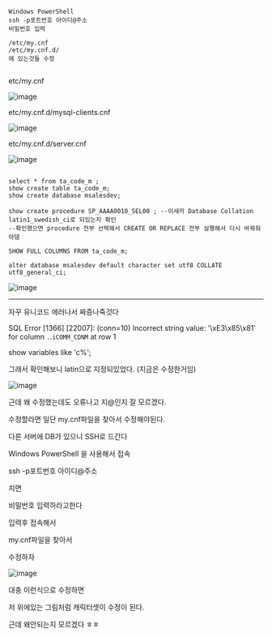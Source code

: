 ```
Windows PowerShell
ssh -p포트번호 아이디@주소
비밀번호 입력

/etc/my.cnf
/etc/my.cnf.d/
에 있는것들 수정


```

etc/my.cnf

![image](https://user-images.githubusercontent.com/58055835/160532870-3b996a73-a0f2-4b17-9b2c-d827f381f0ca.png)

etc/my.cnf.d/mysql-clients.cnf

![image](https://user-images.githubusercontent.com/58055835/160532914-350f0669-15ef-4c22-8057-a22999fd189b.png)

etc/my.cnf.d/server.cnf

![image](https://user-images.githubusercontent.com/58055835/160532971-2b7a7ffd-2f2d-4f65-97d4-8495f0c93648.png)

```

select * from ta_code_m ;
show create table ta_code_m;
show create database msalesdev;

show create procedure SP_AAAA0010_SEL00 ; --이새끼 Database Collation latin1_swedish_ci로 되있는지 확인
--확인했으면 procedure 전부 선택해서 CREATE OR REPLACE 전부 실행해서 다시 바꿔줘야댐

SHOW FULL COLUMNS FROM ta_code_m;

alter database msalesdev default character set utf8 COLLATE utf8_general_ci;

```

![image](https://user-images.githubusercontent.com/58055835/160532275-a43c8adb-f5db-4a29-9e4d-862e001cfc79.png)



--------------------------------------------------

자꾸 유니코드 에러나서 짜증나죽것다

SQL Error [1366] [22007]: (conn=10) Incorrect string value: '\xE3\x85\x81' for column ``.``.`iCOMM_CDNM` at row 1



show variables like 'c%';

그래서 확인해보니 latin으로 지정되있었다. (지금은 수정한거임)

![image](https://user-images.githubusercontent.com/58055835/160520134-e44fb9f2-fa37-4d56-9c53-9f11ce3a7f65.png)

근데 왜 수정했는데도 오류나고 지@인지 잘 모르겠다.

수정할라면 일단 my.cnf파일을 찾아서 수정해야된다.

다른 서버에 DB가 있으니 SSH로 드간다

Windows PowerShell 을 사용해서 접속

ssh -p포트번호 아이디@주소

치면

비밀번호 입력하라고한다

입력후 접속해서

my.cnf파일을 찾아서

수정하자

![image](https://user-images.githubusercontent.com/58055835/160520525-8aee6aea-74dc-4afe-b7ed-327758b0a667.png)

대충 이런식으로 수정하면

저 위에있는 그림처럼 캐릭터셋이 수정이 된다.

근데 왜안되는지 모르겠다 ㅎㅎ
